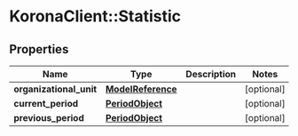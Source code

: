 # KoronaClient::Statistic

## Properties
Name | Type | Description | Notes
------------ | ------------- | ------------- | -------------
**organizational_unit** | [**ModelReference**](ModelReference.md) |  | [optional] 
**current_period** | [**PeriodObject**](PeriodObject.md) |  | [optional] 
**previous_period** | [**PeriodObject**](PeriodObject.md) |  | [optional] 


